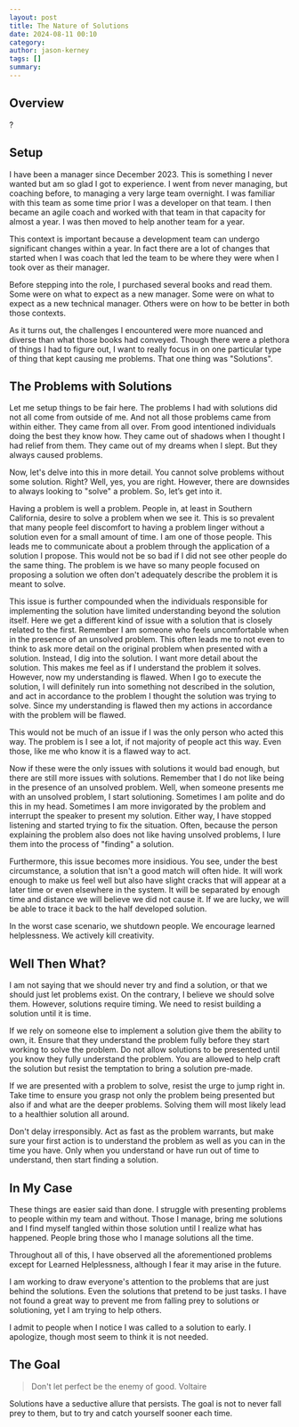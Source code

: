 ```yaml
---
layout: post
title: The Nature of Solutions
date: 2024-08-11 00:10
category: 
author: jason-kerney
tags: []
summary: 
---
```


## Overview ##

?

## Setup ##

I have been a manager since December 2023. This is something I never wanted but am so glad I got to experience. I went from never managing, but coaching before, to managing a very large team overnight. I was familiar with this team as some time prior I was a developer on that team. I then became an agile coach and worked with that team in that capacity for almost a year. I was then moved to help another team for a year.

This context is important because a development team can undergo significant changes within a year. In fact there are a lot of changes that started when I was coach that led the team to be where they were when I took over as their manager.

Before stepping into the role, I purchased several books and read them. Some were on what to expect as a new manager. Some were on what to expect as a new technical manager. Others were on how to be better in both those contexts.

As it turns out, the challenges I encountered were more nuanced and diverse than what those books had conveyed. Though there were a plethora of things I had to figure out, I want to really focus in on one particular type of thing that kept causing me problems. That one thing was "Solutions".

## The Problems with Solutions ##

Let me setup things to be fair here. The problems I had with solutions did not all come from outside of me. And not all those problems came from within either. They came from all over. From good intentioned individuals doing the best they know how. They came out of shadows when I thought I had relief from them. They came out of my dreams when I slept. But they always caused problems.

Now, let's delve into this in more detail. You cannot solve problems without some solution. Right? Well, yes, you are right. However, there are downsides to always looking to "solve" a problem. So, let’s get into it.

Having a problem is well a problem. People in, at least in Southern California, desire to solve a problem when we see it. This is so prevalent that many people feel discomfort to having a problem linger without a solution even for a small amount of time. I am one of those people. This leads me to communicate about a problem through the application of a solution I propose. This would not be so bad if I did not see other people do the same thing. The problem is we have so many people focused on proposing a solution we often don't adequately describe the problem it is meant to solve.

This issue is further compounded when the individuals responsible for implementing the solution have limited understanding beyond the solution itself. Here we get a different kind of issue with a solution that is closely related to the first. Remember I am someone who feels uncomfortable when in the presence of an unsolved problem. This often leads me to not even to think to ask more detail on the original problem when presented with a solution. Instead, I dig into the solution. I want more detail about the solution. This makes me feel as if I understand the problem it solves. However, now my understanding is flawed. When I go to execute the solution, I will definitely run into something not described in the solution, and act in accordance to the problem I thought the solution was trying to solve. Since my understanding is flawed then my actions in accordance with the problem will be flawed.

This would not be much of an issue if I was the only person who acted this way. The problem is I see a lot, if not majority of people act this way. Even those, like me who know it is a flawed way to act.

Now if these were the only issues with solutions it would bad enough, but there are still more issues with solutions. Remember that I do not like being in the presence of an unsolved problem. Well, when someone presents me with an unsolved problem, I start solutioning. Sometimes I am polite and do this in my head. Sometimes I am more invigorated by the problem and interrupt the speaker to present my solution. Either way, I have stopped listening and started trying to fix the situation. Often, because the person explaining the problem also does not like having unsolved problems, I lure them into the process of "finding" a solution.

Furthermore, this issue becomes more insidious. You see, under the best circumstance, a solution that isn't a good match will often hide. It will work enough to make us feel well but also have slight cracks that will appear at a later time or even elsewhere in the system. It will be separated by enough time and distance we will believe we did not cause it. If we are lucky, we will be able to trace it back to the half developed solution.

In the worst case scenario, we shutdown people. We encourage learned helplessness. We actively kill creativity.

## Well Then What? ##

I am not saying that we should never try and find a solution, or that we should just let problems exist. On the contrary, I believe we should solve them. However, solutions require timing. We need to resist building a solution until it is time.

If we rely on someone else to implement a solution give them the ability to own, it. Ensure that they understand the problem fully before they start working to solve the problem. Do not allow solutions to be presented until you know they fully understand the problem. You are allowed to help craft the solution but resist the temptation to bring a solution pre-made.

If we are presented with a problem to solve, resist the urge to jump right in. Take time to ensure you grasp not only the problem being presented but also if and what are the deeper problems. Solving them will most likely lead to a healthier solution all around.

Don't delay irresponsibly. Act as fast as the problem warrants, but make sure your first action is to understand the problem as well as you can in the time you have. Only when you understand or have run out of time to understand, then start finding a solution.

## In My Case ##

These things are easier said than done. I struggle with presenting problems to people within my team and without. Those I manage, bring me solutions and I find myself tangled within those solution until I realize what has happened. People bring those who I manage solutions all the time.

Throughout all of this, I have observed all the aforementioned problems except for Learned Helplessness, although I fear it may arise in the future.

I am working to draw everyone's attention to the problems that are just behind the solutions. Even the solutions that pretend to be just tasks. I have not found a great way to prevent me from falling prey to solutions or solutioning, yet I am trying to help others.

I admit to people when I notice I was called to a solution to early. I apologize, though most seem to think it is not needed.

## The Goal ##

> Don't let perfect be the enemy of good.
> Voltaire

Solutions have a seductive allure that persists. The goal is not to never fall prey to them, but to try and catch yourself sooner each time.

